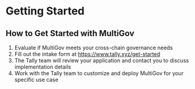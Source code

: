 # Getting Started

## How to Get Started with MultiGov

1. Evaluate if MultiGov meets your cross-chain governance needs
2. Fill out the intake form at https://www.tally.xyz/get-started
3. The Tally team will review your application and contact you to discuss implementation details
4. Work with the Tally team to customize and deploy MultiGov for your specific use case